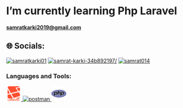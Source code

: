 # I’m currently learning Php Laravel

 **samratkarki2019@gmail.com**   
 
 ## 🌐 Socials:
 
<a href="https://twitter.com/samratkarki01" target="blank"><img align="center" src="https://raw.githubusercontent.com/rahuldkjain/github-profile-readme-generator/master/src/images/icons/Social/twitter.svg" alt="samratkarki01" height="30" width="40" /></a>
<a href="https://www.linkedin.com/in/samratkarki/" target="blank"><img align="center" src="https://raw.githubusercontent.com/rahuldkjain/github-profile-readme-generator/master/src/images/icons/Social/linked-in-alt.svg" alt="samrat-karki-34b892197/" height="30" width="40" /></a>
<a href="https://www.leetcode.com/samrat014" target="blank"><img align="center" src="https://raw.githubusercontent.com/rahuldkjain/github-profile-readme-generator/master/src/images/icons/Social/leet-code.svg" alt="samrat014" height="30" width="40" /></a>


<h3 align="left">Languages and Tools:</h3>
<a href="https://laravel.com/" target="_blank" rel="noreferrer"> 
 <img src="https://raw.githubusercontent.com/devicons/devicon/master/icons/laravel/laravel-plain-wordmark.svg" alt="laravel" width="40" height="40"/> </a>
 <a href="https://postman.com" target="_blank" rel="noreferrer"> 
  <img src="https://www.vectorlogo.zone/logos/getpostman/getpostman-icon.svg" alt="postman" width="40" height="40"/> 
<img src="https://raw.githubusercontent.com/devicons/devicon/master/icons/php/php-original.svg" alt="php" width="40" height="40"/> </a> 
 
